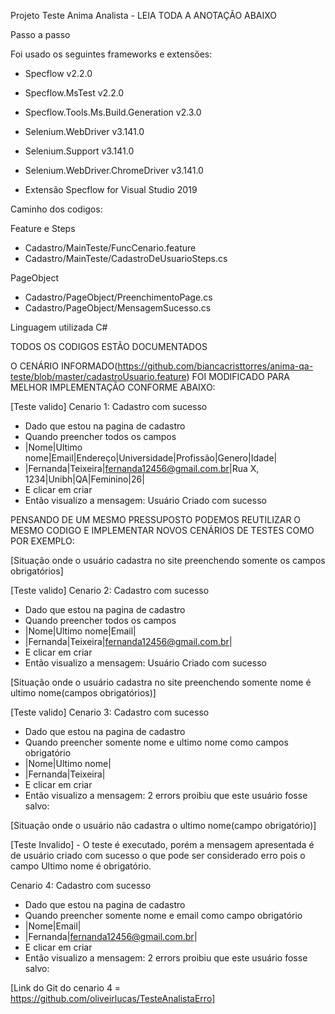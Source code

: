 Projeto Teste Anima Analista - LEIA TODA A ANOTAÇÃO ABAIXO


Passo a passo

Foi usado os seguintes frameworks e extensões:

- Specflow v2.2.0
- Specflow.MsTest v2.2.0
- Specflow.Tools.Ms.Build.Generation v2.3.0

- Selenium.WebDriver v3.141.0
- Selenium.Support v3.141.0
- Selenium.WebDriver.ChromeDriver v3.141.0

- Extensão Specflow for Visual Studio 2019

Caminho dos codigos:

Feature e Steps
- Cadastro/MainTeste/FuncCenario.feature
- Cadastro/MainTeste/CadastroDeUsuarioSteps.cs

PageObject
- Cadastro/PageObject/PreenchimentoPage.cs
- Cadastro/PageObject/MensagemSucesso.cs

Linguagem utilizada C#

TODOS OS CODIGOS ESTÃO DOCUMENTADOS

O CENÁRIO INFORMADO(https://github.com/biancacristtorres/anima-qa-teste/blob/master/cadastroUsuario.feature) FOI MODIFICADO PARA MELHOR IMPLEMENTAÇÃO CONFORME ABAIXO:

[Teste valido]
Cenario 1: Cadastro com sucesso
- Dado que estou na pagina de cadastro
- Quando preencher todos os campos
- |Nome|Ultimo nome|Email|Endereço|Universidade|Profissão|Genero|Idade|
- |Fernanda|Teixeira|fernanda12456@gmail.com.br|Rua X, 1234|Unibh|QA|Feminino|26|
- E clicar em criar
- Então visualizo a mensagem: Usuário Criado com sucesso

PENSANDO DE UM MESMO PRESSUPOSTO PODEMOS REUTILIZAR O MESMO CODIGO E IMPLEMENTAR NOVOS CENÁRIOS DE TESTES COMO POR EXEMPLO:

[Situação onde o usuário cadastra no site preenchendo somente os campos obrigatórios]

[Teste valido]
Cenario 2: Cadastro com sucesso
- Dado que estou na pagina de cadastro
- Quando preencher todos os campos
- |Nome|Ultimo nome|Email|
- |Fernanda|Teixeira|fernanda12456@gmail.com.br|
- E clicar em criar
- Então visualizo a mensagem: Usuário Criado com sucesso

[Situação onde o usuário cadastra no site preenchendo somente nome é ultimo nome(campos obrigatórios)]

[Teste valido]
Cenario 3: Cadastro com sucesso
- Dado que estou na pagina de cadastro
- Quando preencher somente nome e ultimo nome como campos obrigatório
- |Nome|Ultimo nome|
- |Fernanda|Teixeira|
- E clicar em criar
- Então visualizo a mensagem: 2 errors proibiu que este usuário fosse salvo:

[Situação onde o usuário não cadastra o ultimo nome(campo obrigatório)]

[Teste Invalido] - O teste é executado, porém a mensagem apresentada é de usuário criado com sucesso o que pode ser considerado erro pois o campo Ultimo nome é obrigatório.

Cenario 4: Cadastro com sucesso
- Dado que estou na pagina de cadastro
- Quando preencher somente nome e email como campo obrigatório
- |Nome|Email|
- |Fernanda|fernanda12456@gmail.com.br|
- E clicar em criar
- Então visualizo a mensagem: 2 errors proibiu que este usuário fosse salvo:

[Link do Git do cenario 4 = https://github.com/oliveirlucas/TesteAnalistaErro]
